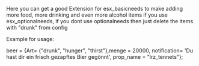 Here you can get a good Extension for esx_basicneeds to make adding more food, more drinking and even more alcohol items if you use esx_optionalneeds, if you dont use optionalneeds then just delete the items with "drunk" from config

Example for usage:

beer = {Art= {"drunk", "hunger", "thirst"},menge = 20000, notification= 'Du hast dir ein frisch gezapftes Bier gegönnt', prop_name = "lrz_tennets"};
